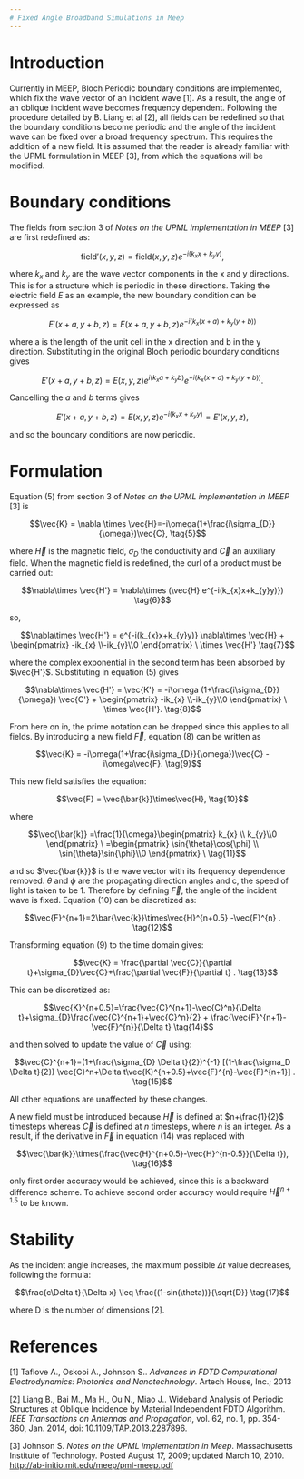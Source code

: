 ```yaml
---
# Fixed Angle Broadband Simulations in Meep
---
```


Introduction
============

Currently in MEEP, Bloch Periodic boundary conditions are implemented,
which fix the wave vector of an incident wave [1]. As a result, the
angle of an oblique incident wave becomes frequency dependent. Following
the procedure detailed by B. Liang et al [2], all fields can be
redefined so that the boundary conditions become periodic and the angle
of the incident wave can be fixed over a broad frequency spectrum. This
requires the addition of a new field. It is assumed that the reader is
already familiar with the UPML formulation in MEEP [3], from which
the equations will be modified.

Boundary conditions
===================

The fields from section 3 of *Notes on the UPML implementation in MEEP*
[3] are first redefined as:
```math
\text{field}'(x,y,z) = \text{field}(x,y,z)e^{-i(k_{x}x+k_{y}y)}, \tag{1}
```
where $k_{x}$ and $k_{y}$ are the wave vector components in the x and y
directions. This is for a structure which is periodic in these
directions. Taking the electric field $E$ as an example, the new
boundary condition can be expressed as
```math
E'(x+a,y+b,z) = E(x+a,y+b,z)e^{-i(k_{x}(x+a)+k_{y}(y+b))} \tag{2}
```
where a is the length of the unit cell in the x direction and b in the y direction.
Substituting in the original Bloch periodic boundary conditions gives
```math
E'(x+a,y+b,z) = E(x,y,z)e^{i(k_{x}a+k_{y}b)}e^{-i(k_{x}(x+a)+k_{y}(y+b))}. \tag{3}
```
Cancelling the $a$ and $b$ terms gives
```math
E'(x+a,y+b,z) =E(x,y,z)e^{-i(k_{x}x+k_{y}y)}=E'(x,y,z), \tag{4}
```
and so the boundary conditions are now periodic.

Formulation
===========

Equation (5) from section 3 of *Notes on the UPML implementation in
MEEP* [3] is
```math
\vec{K} = \nabla \times \vec{H}=-i\omega(1+\frac{i\sigma_{D}}{\omega})\vec{C}, \tag{5}
```
where $\vec{H}$ is the magnetic field, $\sigma_{D}$ the conductivity and
$\vec{C}$ an auxiliary field. When the magnetic field is redefined, the
curl of a product must be carried out:
```math
\nabla\times \vec{H'} = \nabla\times (\vec{H} e^{-i(k_{x}x+k_{y}y)}) \tag{6}
```
so,
```math
\nabla\times \vec{H'} = e^{-i(k_{x}x+k_{y}y)} \nabla\times \vec{H} + \begin{pmatrix} -ik_{x} \\-ik_{y}\\0 \end{pmatrix} \ \times \vec{H'} \tag{7}
```
where the complex exponential in the second term has been absorbed by
$\vec{H'}$. Substituting in equation (5) gives
```math
\nabla\times \vec{H'} = \vec{K'} = -i\omega (1+\frac{i\sigma_{D}}{\omega}) \vec{C'} + \begin{pmatrix} -ik_{x} \\-ik_{y}\\0 \end{pmatrix} \ \times \vec{H'}. \tag{8}
```
From here on in, the prime notation can be dropped since this applies to
all fields. By introducing a new field $\vec{F}$, equation
(8) can be written as
```math
\vec{K} = -i\omega(1+\frac{i\sigma_{D}}{\omega})\vec{C} - i\omega\vec{F}. \tag{9}
```
This new field satisfies the equation:
```math
\vec{F} = \vec{\bar{k}}\times\vec{H}, \tag{10}
```
where
```math
\vec{\bar{k}} =\frac{1}{\omega}\begin{pmatrix} k_{x} \\ k_{y}\\0 \end{pmatrix} \ =\begin{pmatrix} \sin{\theta}\cos{\phi} \\ \sin{\theta}\sin{\phi}\\0 \end{pmatrix} \ \tag{11}
```
and so $\vec{\bar{k}}$ is the wave vector with its frequency dependence
removed. $\theta$ and $\phi$ are the propagating direction angles and c,
the speed of light is taken to be 1. Therefore by defining $\vec{F}$,
the angle of the incident wave is fixed. Equation
(10) can be discretized as:
```math
\vec{F}^{n+1}=2\bar{\vec{k}}\times\vec{H}^{n+0.5} -\vec{F}^{n} . \tag{12}
```
Transforming equation (9)
to the time domain gives:
```math
\vec{K} = \frac{\partial \vec{C}}{\partial t}+\sigma_{D}\vec{C}+\frac{\partial \vec{F}}{\partial t} . \tag{13}
```
This can be discretized as:
```math
\vec{K}^{n+0.5}=\frac{\vec{C}^{n+1}-\vec{C}^n}{\Delta t}+\sigma_{D}\frac{\vec{C}^{n+1}+\vec{C}^n}{2} + \frac{\vec{F}^{n+1}-\vec{F}^{n}}{\Delta t} \tag{14}
```
and then solved to update the value of $\vec{C}$ using:
```math
\vec{C}^{n+1}=(1+\frac{\sigma_{D} \Delta t}{2})^{-1} [(1-\frac{\sigma_D \Delta t}{2}) \vec{C}^n+\Delta t\vec{K}^{n+0.5}+\vec{F}^{n}-\vec{F}^{n+1}] . \tag{15}
```
All other equations are unaffected by these changes.

A new field must be introduced because $\vec{H}$ is defined at
$n+\frac{1}{2}$ timesteps whereas $\vec{C}$ is defined at $n$ timesteps,
where $n$ is an integer. As a result, if the derivative in $\vec{F}$ in
equation (14) was replaced with
```math
\vec{\bar{k}}\times(\frac{\vec{H}^{n+0.5}-\vec{H}^{n-0.5}}{\Delta t}), \tag{16}
```
only first order accuracy would be achieved, since this is a backward
difference scheme. To achieve second order accuracy would require
$\vec{H}^{n+1.5}$ to be known.

Stability
=========

As the incident angle increases, the maximum possible $\Delta t$ value
decreases, following the formula:
```math
\frac{c\Delta t}{\Delta x} \leq \frac{(1-sin(\theta))}{\sqrt{D}} \tag{17}
```
where D is the number of dimensions [2].

References
=========

[1] Taflove A., Oskooi A., Johnson S.. *Advances in FDTD Computational
Electrodynamics: Photonics and Nanotechnology*. Artech House, Inc.; 2013

[2] Liang B., Bai M., Ma H., Ou N., Miao J.. Wideband Analysis of Periodic
Structures at Oblique Incidence by Material Independent FDTD Algorithm.
*IEEE Transactions on Antennas and Propagation*, vol. 62, no. 1, pp.
354-360, Jan. 2014, doi: 10.1109/TAP.2013.2287896.

[3] Johnson S. *Notes on the UPML implementation in Meep*. Massachusetts
Institute of Technology. Posted August 17, 2009; updated March 10, 2010.
http://ab-initio.mit.edu/meep/pml-meep.pdf
